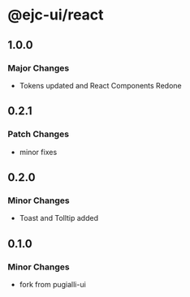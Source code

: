 # @ejc-ui/react

## 1.0.0

### Major Changes

- Tokens updated and React Components Redone

## 0.2.1

### Patch Changes

- minor fixes

## 0.2.0

### Minor Changes

- Toast and Tolltip added

## 0.1.0

### Minor Changes

- fork from pugialli-ui
